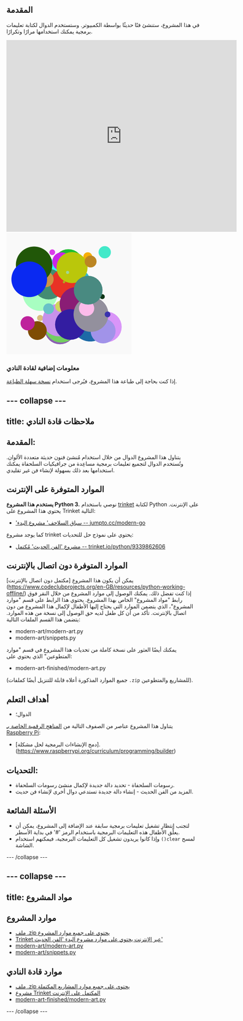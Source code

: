 ## المقدمة

في هذا المشروع، ستنشئ فنًا حديثًا بواسطة الكمبيوتر. وستستخدم الدوال لكتابة تعليمات برمجية يمكنك استخدامها مرارًا وتكرارًا. 
 
<div class="trinket">
  <iframe src="https://trinket.io/embed/python/47bbc2fc2b?outputOnly=true&start=result" width="600" height="500" frameborder="0" marginwidth="0" marginheight="0" allowfullscreen>
  </iframe>
  <img src="images/modern-finished.png">
</div>

### معلومات إضافية لقادة النادي

إذا كنت بحاجة إلى طباعة هذا المشروع، فيُرجى استخدام [نسخة سهلة الطباعة](https://projects.raspberrypi.org/en/projects/modern-art/print).


--- collapse ---
---
title: ملاحظات قادة النادي
---


## المقدمة:
يتناول هذا المشروع الدوال من خلال استخدام مُنشئ فنون حديثة متعددة الألوان. وتُستخدم الدوال لتجميع تعليمات برمجية مساعِدة من جرافيكيات السلحفاة يمكنك استخدامها بعد ذلك بسهولة لإنشاء فن غير تقليدي. 

## الموارد المتوفرة على الإنترنت

__يستخدم هذا المشروع Python 3.__ نوصي باستخدام [trinket](https://trinket.io/) لكتابة Python على الإنترنت. يحتوي هذا المشروع على Trinket التالية:

+ ['سباق السلاحف' مشروع البدء -- jumpto.cc/modern-go](http://jumpto.cc/modern-go)

كما يوجد مشروع trinket يحتوي على نموذج حل للتحديات:

+ [مشروع 'الفن الحديث' مُكتمل -- trinket.io/python/9339862606](https://trinket.io/python/9339862606)

## الموارد المتوفرة دون اتصال بالإنترنت
يمكن أن يكون هذا المشروع [مكتمل دون اتصال بالإنترنت] (https://www.codeclubprojects.org/en-GB/resources/python-working-offline/) إذا كنت تفضل ذلك. يمكنك الوصول إلى موارد المشروع من خلال النقر فوق رابط "مواد المشروع" الخاص بهذا المشروع. يحتوي هذا الرابط على قسم "موارد المشروع"، الذي يتضمن الموارد التي يحتاج إليها الأطفال لإكمال هذا المشروع من دون اتصال بالإنترنت. تأكد من أن كل طفل لديه حق الوصول إلى نسخة من هذه الموارد. يتضمن هذا القسم الملفات التالية:

+ modern-art/modern-art.py
+ modern-art/snippets.py

يمكنك أيضًا العثور على نسخة كاملة من تحديات هذا المشروع في قسم "موارد المتطوعين" الذي يحتوي على:

+ modern-art-finished/modern-art.py

(جميع الموارد المذكورة أعلاه قابلة للتنزيل أيضًا كملفات `.zip` للمشاريع والمتطوعين).

## أهداف التعلم
+ الدوال؛

يتناول هذا المشروع عناصر من الصفوف التالية من [المناهج الرقمية الخاصة بـ Raspberry Pi](http://rpf.io/curriculum):

+ [دمج الإنشاءات البرمجية لحل مشكلة].(https://www.raspberrypi.org/curriculum/programming/builder)

## التحديات:
+ رسومات السلحفاة - تحديد دالة جديدة لإكمال منشئ رسومات السلحفاة.
+ المزيد من الفن الحديث - إنشاء دالة جديدة تستدعي دوال أخرى لإنشاء فن حديث. 


## الأسئلة الشائعة
+ لتجنب انتظار تشغيل تعليمات برمجية سابقة عند الإضافة إلى المشروع، يمكن أن يعلِّق الأطفال هذه التعليمات البرمجية باستخدام الرمز '#' في بداية الأسطر. 
+ وإذا كانوا يريدون تشغيل كل التعليمات البرمجية، فيمكنهم استخدام `()clear` لمسح الشاشة.  



--- /collapse ---


--- collapse ---
---
title: مواد المشروع
---
## موارد المشروع
* [ملف .zip يحتوي على جميع موارد المشروع](resources/modern-art-project-resources.zip)
* [Trinket عبر الإنترنت يحتوي على موارد مشروع البدء 'الفن الحديث'](http://jumpto.cc/modern-go)
* [modern-art/modern-art.py](resources/modern-art-modern-art.py)
* [modern-art/snippets.py](resources/modern-art-snippets.py)

## موارد قادة النادي
* [ملف .zip يحتوي على جميع موارد المشاريع المكتملة](resources/modern-art-volunteer-resources.zip)
* [مشروع Trinket المكتمل على الإنترنت](https://trinket.io/python/47bbc2fc2b)
* [modern-art-finished/modern-art.py](resources/modern-art-finished-modern-art.py)

--- /collapse ---
